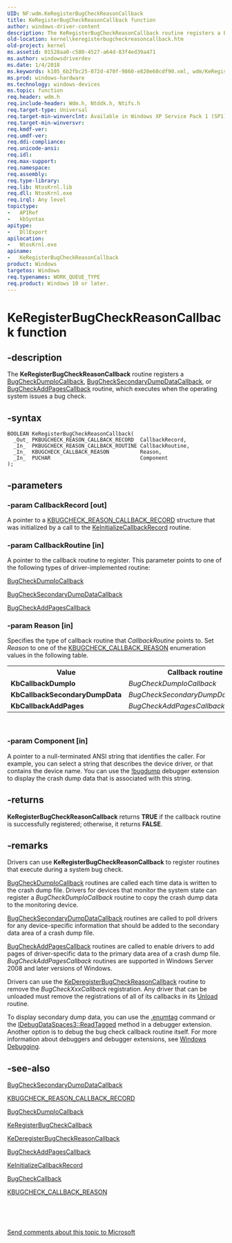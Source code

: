 ```yaml
---
UID: NF:wdm.KeRegisterBugCheckReasonCallback
title: KeRegisterBugCheckReasonCallback function
author: windows-driver-content
description: The KeRegisterBugCheckReasonCallback routine registers a BugCheckDumpIoCallback, BugCheckSecondaryDumpDataCallback, or BugCheckAddPagesCallback routine, which executes when the operating system issues a bug check.
old-location: kernel\keregisterbugcheckreasoncallback.htm
old-project: kernel
ms.assetid: 01528aa0-c580-4527-a64d-83f4ed39a471
ms.author: windowsdriverdev
ms.date: 1/4/2018
ms.keywords: k105_6b2fbc25-072d-470f-9860-e820e60cdf90.xml, wdm/KeRegisterBugCheckReasonCallback, KeRegisterBugCheckReasonCallback routine [Kernel-Mode Driver Architecture], KeRegisterBugCheckReasonCallback, kernel.keregisterbugcheckreasoncallback
ms.prod: windows-hardware
ms.technology: windows-devices
ms.topic: function
req.header: wdm.h
req.include-header: Wdm.h, Ntddk.h, Ntifs.h
req.target-type: Universal
req.target-min-winverclnt: Available in Windows XP Service Pack 1 (SP1), Windows Server 2003, and later versions of Windows.
req.target-min-winversvr: 
req.kmdf-ver: 
req.umdf-ver: 
req.ddi-compliance: 
req.unicode-ansi: 
req.idl: 
req.max-support: 
req.namespace: 
req.assembly: 
req.type-library: 
req.lib: NtosKrnl.lib
req.dll: NtosKrnl.exe
req.irql: Any level
topictype:
-	APIRef
-	kbSyntax
apitype:
-	DllExport
apilocation:
-	NtosKrnl.exe
apiname:
-	KeRegisterBugCheckReasonCallback
product: Windows
targetos: Windows
req.typenames: WORK_QUEUE_TYPE
req.product: Windows 10 or later.
---
```


# KeRegisterBugCheckReasonCallback function


## -description


The <b>KeRegisterBugCheckReasonCallback</b> routine registers a <a href="https://msdn.microsoft.com/library/windows/hardware/ff540677">BugCheckDumpIoCallback</a>, <a href="https://msdn.microsoft.com/library/windows/hardware/ff540679">BugCheckSecondaryDumpDataCallback</a>, or <a href="..\wdm\nc-wdm-kbugcheck_reason_callback_routine.md">BugCheckAddPagesCallback</a> routine, which executes when the operating system issues a bug check.


## -syntax


````
BOOLEAN KeRegisterBugCheckReasonCallback(
  _Out_ PKBUGCHECK_REASON_CALLBACK_RECORD  CallbackRecord,
  _In_  PKBUGCHECK_REASON_CALLBACK_ROUTINE CallbackRoutine,
  _In_  KBUGCHECK_CALLBACK_REASON          Reason,
  _In_  PUCHAR                             Component
);
````


## -parameters




### -param CallbackRecord [out]

A pointer to a <a href="https://msdn.microsoft.com/library/windows/hardware/ff551873">KBUGCHECK_REASON_CALLBACK_RECORD</a> structure that was initialized by a call to the <a href="https://msdn.microsoft.com/library/windows/hardware/ff552109">KeInitializeCallbackRecord</a> routine. 


### -param CallbackRoutine [in]

A pointer to the callback routine to register. This parameter points to one of the following types of driver-implemented routine: 


<a href="https://msdn.microsoft.com/library/windows/hardware/ff540677">BugCheckDumpIoCallback</a>



<a href="https://msdn.microsoft.com/library/windows/hardware/ff540679">BugCheckSecondaryDumpDataCallback</a>



<a href="..\wdm\nc-wdm-kbugcheck_reason_callback_routine.md">BugCheckAddPagesCallback</a>



### -param Reason [in]

Specifies the type of callback routine that <i>CallbackRoutine</i> points to. Set <i>Reason</i> to one of the <a href="..\wdm\ne-wdm-_kbugcheck_callback_reason.md">KBUGCHECK_CALLBACK_REASON</a> enumeration values in the following table.
<table>
<tr>
<th>Value</th>
<th>Callback routine</th>
</tr>
<tr>
<td>
<b>KbCallbackDumpIo</b>

</td>
<td>
<i>BugCheckDumpIoCallback</i>

</td>
</tr>
<tr>
<td>
<b>KbCallbackSecondaryDumpData</b>

</td>
<td>
<i>BugCheckSecondaryDumpDataCallback</i>

</td>
</tr>
<tr>
<td>
<b>KbCallbackAddPages</b>

</td>
<td>
<i>BugCheckAddPagesCallback</i>

</td>
</tr>
</table> 


### -param Component [in]

A pointer to a null-terminated ANSI string that identifies the caller. For example, you can select a string that describes the device driver, or that contains the device name. You can use the <a href="http://go.microsoft.com/fwlink/p/?linkid=165502">!bugdump</a> debugger extension to display the crash dump data that is associated with this string.


## -returns


<b>KeRegisterBugCheckReasonCallback</b> returns <b>TRUE</b> if the callback routine is successfully registered; otherwise, it returns <b>FALSE</b>.



## -remarks


Drivers can use <b>KeRegisterBugCheckReasonCallback</b> to register routines that execute during a system bug check.


<a href="https://msdn.microsoft.com/library/windows/hardware/ff540677">BugCheckDumpIoCallback</a> routines are called each time data is written to the crash dump file. Drivers for devices that monitor the system state can register a <i>BugCheckDumpIoCallback</i> routine to copy the crash dump data to the monitoring device.


<a href="https://msdn.microsoft.com/library/windows/hardware/ff540679">BugCheckSecondaryDumpDataCallback</a> routines are called to poll drivers for any device-specific information that should be added to the secondary data area of a crash dump file.


<a href="..\wdm\nc-wdm-kbugcheck_reason_callback_routine.md">BugCheckAddPagesCallback</a> routines are called to enable drivers to add pages of driver-specific data to the primary data area of a crash dump file. <i>BugCheckAddPagesCallback</i> routines are supported in Windows Server 2008 and later versions of Windows.

Drivers can use the <a href="..\wdm\nf-wdm-kederegisterbugcheckreasoncallback.md">KeDeregisterBugCheckReasonCallback</a> routine to remove the <i>BugCheckXxxCallback</i> registration. Any driver that can be unloaded must remove the registrations of all of its callbacks in its <a href="https://msdn.microsoft.com/library/windows/hardware/ff564886">Unload</a> routine.

To display secondary dump data, you can use the <a href="http://go.microsoft.com/fwlink/p/?linkid=165501">.enumtag</a> command or the <a href="http://go.microsoft.com/fwlink/p/?linkid=165500">IDebugDataSpaces3::ReadTagged</a> method in a debugger extension. Another option is to debug the bug check callback routine itself. For more information about debuggers and debugger extensions, see <a href="https://msdn.microsoft.com/938ef180-84de-442f-9b6c-1138c2fc8d5a">Windows Debugging</a>.



## -see-also

<a href="https://msdn.microsoft.com/library/windows/hardware/ff540679">BugCheckSecondaryDumpDataCallback</a>

<a href="https://msdn.microsoft.com/library/windows/hardware/ff551873">KBUGCHECK_REASON_CALLBACK_RECORD</a>

<a href="https://msdn.microsoft.com/library/windows/hardware/ff540677">BugCheckDumpIoCallback</a>

<a href="..\wdm\nf-wdm-keregisterbugcheckcallback.md">KeRegisterBugCheckCallback</a>

<a href="..\wdm\nf-wdm-kederegisterbugcheckreasoncallback.md">KeDeregisterBugCheckReasonCallback</a>

<a href="..\wdm\nc-wdm-kbugcheck_reason_callback_routine.md">BugCheckAddPagesCallback</a>

<a href="https://msdn.microsoft.com/library/windows/hardware/ff552109">KeInitializeCallbackRecord</a>

<a href="..\wdm\nc-wdm-kbugcheck_callback_routine.md">BugCheckCallback</a>

<a href="..\wdm\ne-wdm-_kbugcheck_callback_reason.md">KBUGCHECK_CALLBACK_REASON</a>

 

 

<a href="mailto:wsddocfb@microsoft.com?subject=Documentation%20feedback [kernel\kernel]:%20KeRegisterBugCheckReasonCallback routine%20 RELEASE:%20(1/4/2018)&amp;body=%0A%0APRIVACY STATEMENT%0A%0AWe use your feedback to improve the documentation. We don't use your email address for any other purpose, and we'll remove your email address from our system after the issue that you're reporting is fixed. While we're working to fix this issue, we might send you an email message to ask for more info. Later, we might also send you an email message to let you know that we've addressed your feedback.%0A%0AFor more info about Microsoft's privacy policy, see http://privacy.microsoft.com/en-us/default.aspx." title="Send comments about this topic to Microsoft">Send comments about this topic to Microsoft</a>

